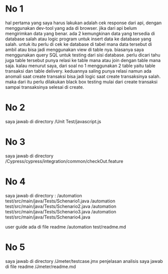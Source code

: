 # No 1

hal pertama yang saya harus lakukan adalah cek response dari api, dengan menggunakan dev-tool yang ada di browser. jika dari api belum mengirimkan data yang benar.
ada 2 kemungkinan data yang tersedia di database salah atau logic program untuk insert data ke database yang salah.
untuk itu perlu di cek ke database di tabel mana data tersebut di ambil atau bisa jadi menggunakan view di table nya.
biasanya saya menggunakan query SQL untuk testing dari sisi database. perlu dicari tahu juga table tersebut punya relasi ke table mana atau join dengan table mana saja.
kalau menurut saya, dari soal no 1 menggunakan 2 table yaitu table transaksi dan table delivery. keduannya saling punya relasi namun ada anomali saat create transaksi bisa jadi logic saat create transaksinya salah. maka dari itu perlu dilakukan black box testing mulai dari create transaksi sampai transaksinya selesai di create.

# No 2
saya jawab di directory /Unit Test/javascript.js

# No 3
saya jawab di directory /Cypress/cypress/integration/common/checkOut.feature

# No 4
saya jawab di directory :
/automation test/src/main/java/Tests/Schenario1.java
/automation test/src/main/java/Tests/Schenario2.java
/automation test/src/main/java/Tests/Schenario3.java
/automation test/src/main/java/Tests/Schenario4.java

user guide ada di file readme /automation test/readme.md

# No 5
saya jawab di directory /Jmeter/testcase.jmx
penjelasan analisis saya jawab di file readme /Jmeter/readme.md
